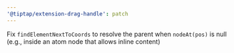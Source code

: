 ```yaml
---
'@tiptap/extension-drag-handle': patch
---
```


Fix `findElementNextToCoords` to resolve the parent when `nodeAt(pos)` is null
(e.g., inside an atom node that allows inline content)
